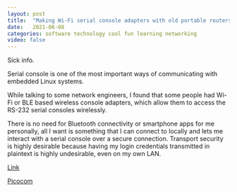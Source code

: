 ```yaml
---
layout: post
title:  "Making Wi-Fi serial console adapters with old portable routers"
date:   2021-06-08
categories: software technology cool fun learning networking
video: false
---
```


Sick info.

Serial console is one of the most important ways of communicating with embedded Linux systems. 

While talking to some network engineers, I found that some people had Wi-Fi or BLE based wireless console adapters, which allow them to access the RS-232 serial consoles wirelessly.

There is no need for Bluetooth connectivity or smartphone apps for me personally, all I want is something that I can connect to locally and lets me interact with a serial console over a secure connection. Transport security is highly desirable because having my login credentials transmitted in plaintext is highly undesirable, even on my own LAN.

[Link](//sagacioussuricata.com/posts/openwrt-serial-bridge/)

[Picocom](//linux.die.net/man/8/picocom)